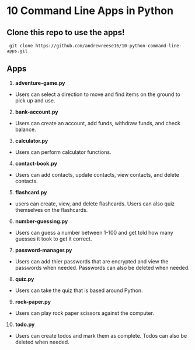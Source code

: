 # 10 Command Line Apps in Python

## Clone this repo to use the apps! 
``` CLI
 git clone https://github.com/andrewreese16/10-python-command-line-apps.git
```
## Apps
1. **adventure-game.py**
- Users can select a direction to move and find items on the ground to pick up and use.
2. **bank-account.py**
- Users can create an account, add funds, withdraw funds, and check balance.
3. **calculator.py**
- Users can perform calculator functions.
4. **contact-book.py**
- Users can add contacts, update contacts, view contacts, and delete contacts. 
5. **flashcard.py**
- users can create, view, and delete flashcards. Users can also quiz themselves on the flashcards.
6. **number-guessing.py**
- Users can guess a number between 1-100 and get told how many guesses it took to get it correct. 
7. **password-manager.py**
- Users can add thier passwords that are encrypted and view the passwords when needed. Passwords can also be deleted when needed.
8. **quiz.py**
- Users can take the quiz that is based around Python.
9. **rock-paper.py**
- Users can play rock paper scissors against the computer.
10. **todo.py**
- Users can create todos and mark them as complete. Todos can also be deleted when needed.
